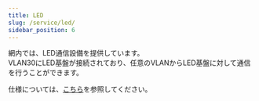 ```yaml
---
title: LED
slug: /service/led/
sidebar_position: 6
---
```

網内では、LED通信設備を提供しています。  
VLAN30にLED基盤が接続されており、任意のVLANからLED基盤に対して通信を行うことができます。 
   
仕様については、[こちら](/#ネットワーク設計)を参照してください。